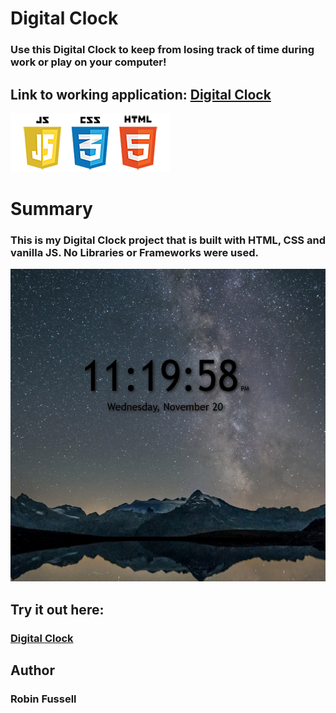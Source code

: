  # Digital Clock

### Use this Digital Clock to keep from losing track of time during work or play on your computer!   
## Link to working application:  [Digital Clock](https://rfussell17.github.io/DigitalClock-JS/)
 <img src="images/frontend2.png"   title="HTML5 Powered">

 



#  Summary
### This is my Digital Clock project that is built with HTML, CSS and vanilla JS. No Libraries or Frameworks were used.



<img src="images/clockApp.png" height= 500  title="HTML5 Powered">

## Try it out here:    
### [Digital Clock](https://rfussell17.github.io/DigitalClock-JS/)

## Author
### Robin Fussell
